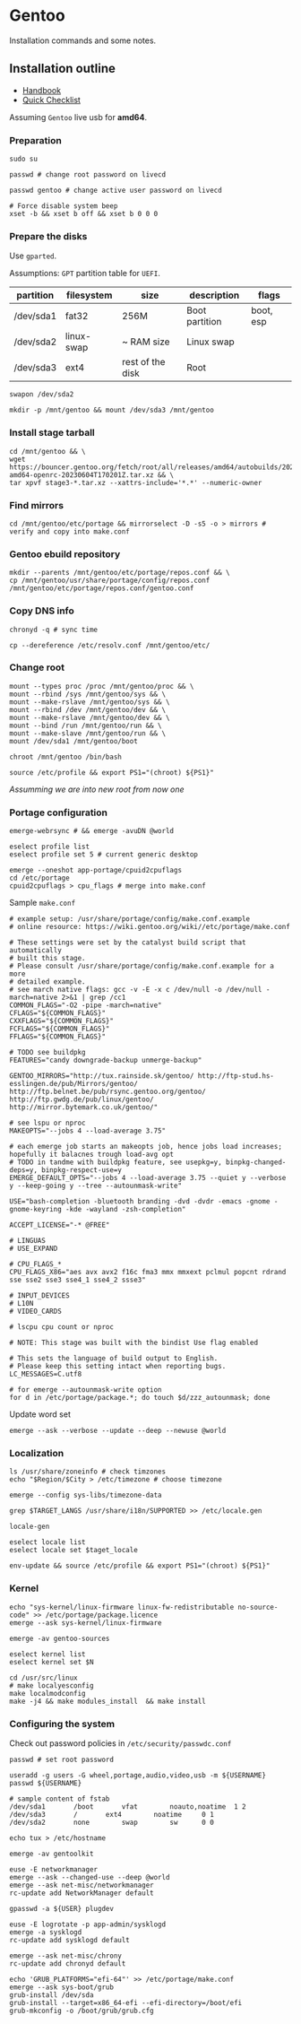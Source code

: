 # Gentoo

Installation commands and some notes. 
 
## Installation outline

- [Handbook](https://wiki.gentoo.org/wiki/Handbook:AMD64)
- [Quick Checklist](https://wiki.gentoo.org/wiki/Quick_Installation_Checklist) 

Assuming `Gentoo` live usb for **amd64**.

### Preparation

```
sudo su
```

```
passwd # change root password on livecd
```

```
passwd gentoo # change active user password on livecd
```

```
# Force disable system beep
xset -b && xset b off && xset b 0 0 0
```

### Prepare the disks

Use `gparted`.

Assumptions: `GPT` partition table for `UEFI`.

| partition | filesystem | size             | description    | flags |
|-----------|------------|------------------|----------------|-------|
| /dev/sda1 | fat32      | 256M             | Boot partition | boot, esp |
| /dev/sda2 | linux-swap | ~ RAM size       | Linux swap     |       |
| /dev/sda3 | ext4       | rest of the disk | Root           |       |

```
swapon /dev/sda2
```

```
mkdir -p /mnt/gentoo && mount /dev/sda3 /mnt/gentoo
```

### Install stage tarball

```
cd /mnt/gentoo && \
wget https://bouncer.gentoo.org/fetch/root/all/releases/amd64/autobuilds/20230604T170201Z/stage3-amd64-openrc-20230604T170201Z.tar.xz && \
tar xpvf stage3-*.tar.xz --xattrs-include='*.*' --numeric-owner
```

### Find mirrors

```
cd /mnt/gentoo/etc/portage && mirrorselect -D -s5 -o > mirrors # verify and copy into make.conf
```

### Gentoo ebuild repository

```
mkdir --parents /mnt/gentoo/etc/portage/repos.conf && \
cp /mnt/gentoo/usr/share/portage/config/repos.conf /mnt/gentoo/etc/portage/repos.conf/gentoo.conf
```

### Copy DNS info

```
chronyd -q # sync time
```

```
cp --dereference /etc/resolv.conf /mnt/gentoo/etc/
```

### Change root

```
mount --types proc /proc /mnt/gentoo/proc && \ 
mount --rbind /sys /mnt/gentoo/sys && \
mount --make-rslave /mnt/gentoo/sys && \
mount --rbind /dev /mnt/gentoo/dev && \
mount --make-rslave /mnt/gentoo/dev && \
mount --bind /run /mnt/gentoo/run && \
mount --make-slave /mnt/gentoo/run && \
mount /dev/sda1 /mnt/gentoo/boot
```

```
chroot /mnt/gentoo /bin/bash 
```

```
source /etc/profile && export PS1="(chroot) ${PS1}"
```

_Assumming we are into new root from now one_

### Portage configuration

```
emerge-webrsync # && emerge -avuDN @world
```

```
eselect profile list
eselect profile set 5 # current generic desktop
```

```
emerge --oneshot app-portage/cpuid2cpuflags
cd /etc/portage
cpuid2cpuflags > cpu_flags # merge into make.conf
```

Sample `make.conf`

```
# example setup: /usr/share/portage/config/make.conf.example
# online resource: https://wiki.gentoo.org/wiki//etc/portage/make.conf

# These settings were set by the catalyst build script that automatically
# built this stage.
# Please consult /usr/share/portage/config/make.conf.example for a more
# detailed example.
# see march native flags: gcc -v -E -x c /dev/null -o /dev/null -march=native 2>&1 | grep /cc1
COMMON_FLAGS="-O2 -pipe -march=native"
CFLAGS="${COMMON_FLAGS}"
CXXFLAGS="${COMMON_FLAGS}"
FCFLAGS="${COMMON_FLAGS}"
FFLAGS="${COMMON_FLAGS}"

# TODO see buildpkg
FEATURES="candy downgrade-backup unmerge-backup"

GENTOO_MIRRORS="http://tux.rainside.sk/gentoo/ http://ftp-stud.hs-esslingen.de/pub/Mirrors/gentoo/ http://ftp.belnet.be/pub/rsync.gentoo.org/gentoo/ http://ftp.gwdg.de/pub/linux/gentoo/ http://mirror.bytemark.co.uk/gentoo/"

# see lspu or nproc
MAKEOPTS="--jobs 4 --load-average 3.75"

# each emerge job starts an makeopts job, hence jobs load increases; hopefully it balacnes trough load-avg opt
# TODO in tandme with buildpkg feature, see usepkg=y, binpkg-changed-deps=y, binpkg-respect-use=y
EMERGE_DEFAULT_OPTS="--jobs 4 --load-average 3.75 --quiet y --verbose y --keep-going y --tree --autounmask-write"

USE="bash-completion -bluetooth branding -dvd -dvdr -emacs -gnome -gnome-keyring -kde -wayland -zsh-completion"

ACCEPT_LICENSE="-* @FREE"

# LINGUAS
# USE_EXPAND

# CPU_FLAGS_*
CPU_FLAGS_X86="aes avx avx2 f16c fma3 mmx mmxext pclmul popcnt rdrand sse sse2 sse3 sse4_1 sse4_2 ssse3"

# INPUT_DEVICES
# L10N
# VIDEO_CARDS

# lscpu cpu count or nproc

# NOTE: This stage was built with the bindist Use flag enabled

# This sets the language of build output to English.
# Please keep this setting intact when reporting bugs.
LC_MESSAGES=C.utf8
```

```
# for emerge --autounmask-write option
for d in /etc/portage/package.*; do touch $d/zzz_autounmask; done 
```

Update word set

```
emerge --ask --verbose --update --deep --newuse @world
```

### Localization

```
ls /usr/share/zoneinfo # check timzones
echo "$Region/$City > /etc/timezone # choose timezone
```

```
emerge --config sys-libs/timezone-data
```

```
grep $TARGET_LANGS /usr/share/i18n/SUPPORTED >> /etc/locale.gen
```

```
locale-gen
```

```
eselect locale list
eselect locale set $taget_locale
```

```
env-update && source /etc/profile && export PS1="(chroot) ${PS1}"
```

### Kernel

```
echo "sys-kernel/linux-firmware linux-fw-redistributable no-source-code" >> /etc/portage/package.licence
emerge --ask sys-kernel/linux-firmware
```

```
emerge -av gentoo-sources
```

```
eselect kernel list
eselect kernel set $N
```

```
cd /usr/src/linux
# make localyesconfig
make localmodconfig
make -j4 && make modules_install  && make install
```

### Configuring the system

Check out password policies in `/etc/security/passwdc.conf`

```
passwd # set root password
```

```
useradd -g users -G wheel,portage,audio,video,usb -m ${USERNAME}
passwd ${USERNAME} 
```

```
# sample content of fstab
/dev/sda1		/boot		vfat		noauto,noatime	1 2
/dev/sda3		/		ext4		noatime		0 1
/dev/sda2		none		swap		sw		0 0
```

```
echo tux > /etc/hostname
```

```
emerge -av gentoolkit
```

```
euse -E networkmanager
emerge --ask --changed-use --deep @world
emerge --ask net-misc/networkmanager
rc-update add NetworkManager default
```

```
gpasswd -a ${USER} plugdev
```

```
euse -E logrotate -p app-admin/sysklogd
emerge -a sysklogd
rc-update add sysklogd default
```

```
emerge --ask net-misc/chrony
rc-update add chronyd default
```

```
echo 'GRUB_PLATFORMS="efi-64"' >> /etc/portage/make.conf
emerge --ask sys-boot/grub
grub-install /dev/sda
grub-install --target=x86_64-efi --efi-directory=/boot/efi
grub-mkconfig -o /boot/grub/grub.cfg
```
